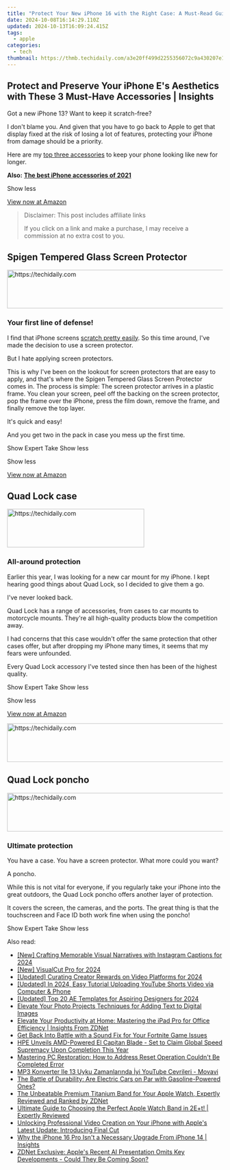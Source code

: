 ```yaml
---
title: "Protect Your New iPhone 16 with the Right Case: A Must-Read Guide, According to Experts | ZDNET"
date: 2024-10-08T16:14:29.110Z
updated: 2024-10-13T16:09:24.415Z
tags:
  - apple
categories:
  - tech
thumbnail: https://thmb.techidaily.com/a3e20ff499d2255356072c9a430207e141738c946eb7be64c4d7f5c5a7b7d178.jpg
---
```


## Protect and Preserve Your iPhone E's Aesthetics with These 3 Must-Have Accessories | Insights

Got a new iPhone 13? Want to keep it scratch-free?

I don't blame you. And given that you have to go back to Apple to get that display fixed at the risk of losing a lot of features, protecting your iPhone from damage should be a priority.

Here are my [top three accessories](https://www.zdnet.com/article/iphone-accessories-three-of-the-best-and-most-indispensable/) to keep your phone looking like new for longer.

**Also:** [**The best iPhone accessories of 2021**](https://www.zdnet.com/article/iphone-accessories-three-of-the-best-and-most-indispensable/)

Show less 

[View now at Amazon](https://buy.geni.us/Proxy.ashx?TSID=368250&GR%5FURL=https%3A%2F%2Fwww.amazon.com%2FSpigen-Tempered-Protector-Glas-tR-designed%2Fdp%2FB095RTJH1M%3Ftag%3Dzd-buy-button-20%26ascsubtag%3D%5F%5FCOM%5FCLICK%5FID%5F%5F%7C7a7d741b-87e9-40aa-93e6-ad291732e35e%7Cdtp&dtb=1)

>  Disclaimer: This post includes affiliate links
>
>  If you click on a link and make a purchase, I may receive a commission at no extra cost to you.
>

## Spigen Tempered Glass Screen Protector

<!-- affiliate ads begin -->
<a href="https://laganoo.pxf.io/c/5597632/1484944/16446" target="_top" id="1484944">
  <img src="//a.impactradius-go.com/display-ad/16446-1484944" border="0" alt="https://techidaily.com" width="728" height="90"/>
</a>
<img height="0" width="0" src="https://laganoo.pxf.io/i/5597632/1484944/16446" style="position:absolute;visibility:hidden;" border="0" />
<!-- affiliate ads end -->

### Your first line of defense!

I find that iPhone screens [scratch pretty easily](https://www.zdnet.com/article/i-want-an-iphone-that-doesnt-do-this/). So this time around, I've made the decision to use a screen protector.

But I hate applying screen protectors.

This is why I've been on the lookout for screen protectors that are easy to apply, and that's where the Spigen Tempered Glass Screen Protector comes in. The process is simple: The screen protector arrives in a plastic frame. You clean your screen, peel off the backing on the screen protector, pop the frame over the iPhone, press the film down, remove the frame, and finally remove the top layer.

It's quick and easy!

And you get two in the pack in case you mess up the first time. 

Show Expert Take Show less 

Show less 

[View now at Amazon](https://buy.geni.us/Proxy.ashx?TSID=368250&GR%5FURL=https%3A%2F%2Fwww.amazon.com%2Fstores%2FQUAD%2BLOCK%2Fpage%2F45393881-C3E5-4D67-893E-0889C7E8D362%3Ftag%3Dzd-buy-button-20%26ascsubtag%3D%5F%5FCOM%5FCLICK%5FID%5F%5F%7C7a7d741b-87e9-40aa-93e6-ad291732e35e%7Cdtp&dtb=1)

## Quad Lock case

<!-- affiliate ads begin -->
<a href="https://aligracehair.sjv.io/c/5597632/2135357/19272" target="_top" id="2135357">
  <img src="//a.impactradius-go.com/display-ad/19272-2135357" border="0" alt="https://techidaily.com" width="320" height="90"/>
</a>
<img height="0" width="0" src="https://aligracehair.sjv.io/i/5597632/2135357/19272" style="position:absolute;visibility:hidden;" border="0" />
<!-- affiliate ads end -->

### All-around protection

Earlier this year, I was looking for a new car mount for my iPhone. I kept hearing good things about Quad Lock, so I decided to give them a go.

I've never looked back.

Quad Lock has a range of accessories, from cases to car mounts to motorcycle mounts. They're all high-quality products blow the competition away.

I had concerns that this case wouldn't offer the same protection that other cases offer, but after dropping my iPhone many times, it seems that my fears were unfounded.

Every Quad Lock accessory I've tested since then has been of the highest quality.

Show Expert Take Show less 

Show less 

[View now at Amazon](https://buy.geni.us/Proxy.ashx?TSID=368250&GR%5FURL=https%3A%2F%2Fwww.amazon.com%2FQuad-Lock-Poncho-iPhone-Pro%2Fdp%2FB08NVL32M8%2F%3Ftag%3Dzd-buy-button-20%26ascsubtag%3D%5F%5FCOM%5FCLICK%5FID%5F%5F%7C7a7d741b-87e9-40aa-93e6-ad291732e35e%7Cdtp&dtb=1)

<!-- affiliate ads begin -->
<a href="https://appsumo.8odi.net/c/5597632/2037346/7443" target="_top" id="2037346">
  <img src="//a.impactradius-go.com/display-ad/7443-2037346" border="0" alt="https://techidaily.com" width="728" height="90"/>
</a>
<img height="0" width="0" src="https://appsumo.8odi.net/i/5597632/2037346/7443" style="position:absolute;visibility:hidden;" border="0" />
<!-- affiliate ads end -->

## Quad Lock poncho

<!-- affiliate ads begin -->
<a href="https://appsumo.8odi.net/c/5597632/2151892/7443" target="_top" id="2151892">
  <img src="//a.impactradius-go.com/display-ad/7443-2151892" border="0" alt="https://techidaily.com" width="600" height="90"/>
</a>
<img height="0" width="0" src="https://appsumo.8odi.net/i/5597632/2151892/7443" style="position:absolute;visibility:hidden;" border="0" />
<!-- affiliate ads end -->

### Ultimate protection

You have a case. You have a screen protector. What more could you want?

A poncho.

While this is not vital for everyone, if you regularly take your iPhone into the great outdoors, the Quad Lock poncho offers another layer of protection.

It covers the screen, the cameras, and the ports. The great thing is that the touchscreen and Face ID both work fine when using the poncho!

Show Expert Take Show less

<ins class="adsbygoogle"
     style="display:block"
     data-ad-format="autorelaxed"
     data-ad-client="ca-pub-7571918770474297"
     data-ad-slot="1223367746"></ins>

<ins class="adsbygoogle"
     style="display:block"
     data-ad-client="ca-pub-7571918770474297"
     data-ad-slot="8358498916"
     data-ad-format="auto"
     data-full-width-responsive="true"></ins>

<span class="atpl-alsoreadstyle">Also read:</span>
<div><ul>
<li><a href="https://instagram-clips.techidaily.com/new-crafting-memorable-visual-narratives-with-instagram-captions-for-2024/"><u>[New] Crafting Memorable Visual Narratives with Instagram Captions for 2024</u></a></li>
<li><a href="https://youtube-lab.techidaily.com/isualcut-pro-for-2024/"><u>[New] VisualCut Pro for 2024</u></a></li>
<li><a href="https://facebook-video-share.techidaily.com/updated-curating-creator-rewards-on-video-platforms-for-2024/"><u>[Updated] Curating Creator Rewards on Video Platforms for 2024</u></a></li>
<li><a href="https://facebook-record-videos.techidaily.com/updated-in-2024-easy-tutorial-uploading-youtube-shorts-video-via-computer-and-phone/"><u>[Updated] In 2024, Easy Tutorial Uploading YouTube Shorts Video via Computer & Phone</u></a></li>
<li><a href="https://fox-links.techidaily.com/updated-top-20-ae-templates-for-aspiring-designers-for-2024/"><u>[Updated] Top 20 AE Templates for Aspiring Designers for 2024</u></a></li>
<li><a href="https://fox-direct.techidaily.com/elevate-your-photo-projects-techniques-for-adding-text-to-digital-images/"><u>Elevate Your Photo Projects Techniques for Adding Text to Digital Images</u></a></li>
<li><a href="https://technical-tips.techidaily.com/elevate-your-productivity-at-home-mastering-the-ipad-pro-for-office-efficiency-insights-from-zdnet/"><u>Elevate Your Productivity at Home: Mastering the iPad Pro for Office Efficiency | Insights From ZDNet</u></a></li>
<li><a href="https://sound-issues.techidaily.com/get-back-into-battle-with-a-sound-fix-for-your-fortnite-game-issues/"><u>Get Back Into Battle with a Sound Fix for Your Fortnite Game Issues</u></a></li>
<li><a href="https://technical-tips.techidaily.com/hpe-unveils-amd-powered-el-capitan-blade-set-to-claim-global-speed-supremacy-upon-completion-this-year/"><u>HPE Unveils AMD-Powered El Capitan Blade - Set to Claim Global Speed Supremacy Upon Completion This Year</u></a></li>
<li><a href="https://technical-tips.techidaily.com/1722853973028-mastering-pc-restoration-how-to-address-reset-operation-couldnt-be-completed-error/"><u>Mastering PC Restoration: How to Address Reset Operation Couldn't Be Completed Error</u></a></li>
<li><a href="https://techtrends.techidaily.com/mp3-konverter-ile-13-uyku-zamanlarinda-iyi-youtube-cevrileri-movavi/"><u>MP3 Konverter Ile 13 Uyku Zamanlarında İyi YouTube Cevrileri - Movavi</u></a></li>
<li><a href="https://tech-recovery.techidaily.com/the-battle-of-durability-are-electric-cars-on-par-with-gasoline-powered-ones/"><u>The Battle of Durability: Are Electric Cars on Par with Gasoline-Powered Ones?</u></a></li>
<li><a href="https://technical-tips.techidaily.com/the-unbeatable-premium-titanium-band-for-your-apple-watch-expertly-reviewed-and-ranked-by-zdnet/"><u>The Unbeatable Premium Titanium Band for Your Apple Watch, Expertly Reviewed and Ranked by ZDNet</u></a></li>
<li><a href="https://technical-tips.techidaily.com/ultimate-guide-to-choosing-the-perfect-apple-watch-band-in-2eplust-expertly-reviewed/"><u>Ultimate Guide to Choosing the Perfect Apple Watch Band in 2E+t! | Expertly Reviewed</u></a></li>
<li><a href="https://technical-tips.techidaily.com/unlocking-professional-video-creation-on-your-iphone-with-apples-latest-update-introducing-final-cut/"><u>Unlocking Professional Video Creation on Your iPhone with Apple's Latest Update: Introducing Final Cut</u></a></li>
<li><a href="https://technical-tips.techidaily.com/why-the-iphone-16-pro-isnt-a-necessary-upgrade-from-iphone-14-insights/"><u>Why the iPhone 16 Pro Isn't a Necessary Upgrade From iPhone 14 | Insights</u></a></li>
<li><a href="https://technical-tips.techidaily.com/zdnet-exclusive-apples-recent-ai-presentation-omits-key-developments-could-they-be-coming-soon/"><u>ZDNet Exclusive: Apple's Recent AI Presentation Omits Key Developments - Could They Be Coming Soon?</u></a></li>
</ul></div>

